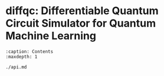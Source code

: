 # diffqc: Differentiable Quantum Circuit Simulator for Quantum Machine Learning


```{toctree}
:caption: Contents
:maxdepth: 1

./api.md
```

